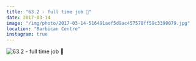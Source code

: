 ```yaml
---
title: "63.2 - full time job 🌊"
date: 2017-03-14
image: "/img/photo/2017-03-14-516491aef5d9ac457578ff59c3398079.jpg"
location: "Barbican Centre"
instagram: true
---
```


![63.2 - full time job 🌊](/img/photo/2017-03-14-516491aef5d9ac457578ff59c3398079.jpg)
